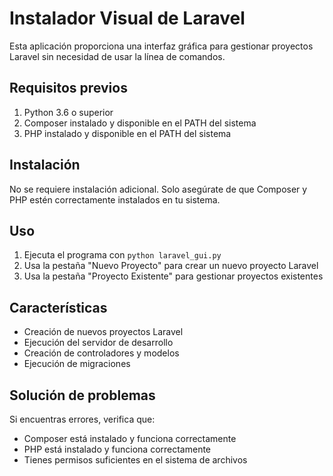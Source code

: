 # Instalador Visual de Laravel

Esta aplicación proporciona una interfaz gráfica para gestionar proyectos Laravel sin necesidad de usar la línea de comandos.

## Requisitos previos

1. Python 3.6 o superior
2. Composer instalado y disponible en el PATH del sistema
3. PHP instalado y disponible en el PATH del sistema

## Instalación

No se requiere instalación adicional. Solo asegúrate de que Composer y PHP estén correctamente instalados en tu sistema.

## Uso

1. Ejecuta el programa con `python laravel_gui.py`
2. Usa la pestaña "Nuevo Proyecto" para crear un nuevo proyecto Laravel
3. Usa la pestaña "Proyecto Existente" para gestionar proyectos existentes

## Características

- Creación de nuevos proyectos Laravel
- Ejecución del servidor de desarrollo
- Creación de controladores y modelos
- Ejecución de migraciones

## Solución de problemas

Si encuentras errores, verifica que:
- Composer está instalado y funciona correctamente
- PHP está instalado y funciona correctamente
- Tienes permisos suficientes en el sistema de archivos
